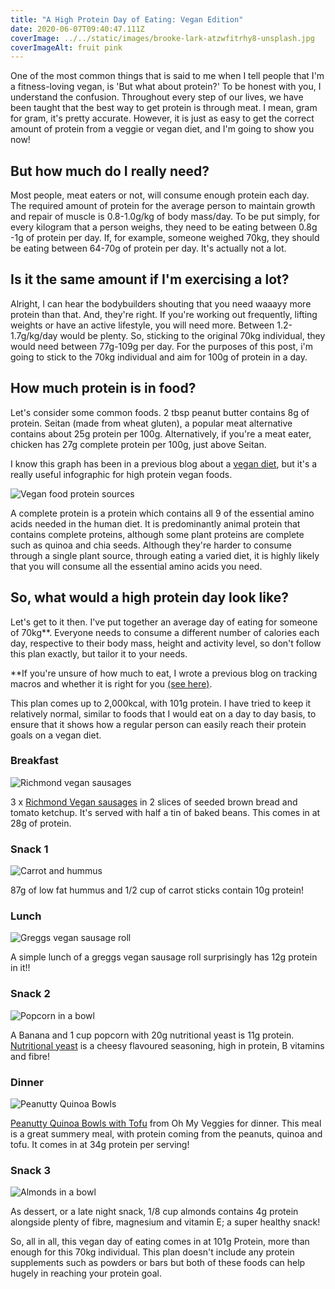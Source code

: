 ```yaml
---
title: "A High Protein Day of Eating: Vegan Edition"
date: 2020-06-07T09:40:47.111Z
coverImage: ../../static/images/brooke-lark-atzwfitrhy8-unsplash.jpg
coverImageAlt: fruit pink
---
```

One of the most common things that is said to me when I tell people that I'm a fitness-loving vegan, is 'But what about protein?' To be honest with you, I understand the confusion. Throughout every step of our lives, we have been taught that the best way to get protein is through meat. I mean, gram for gram, it's pretty accurate. However, it is just as easy to get the correct amount of protein from a veggie or vegan diet, and I'm going to show you now!

## But how much do I really need? 

Most people, meat eaters or not, will consume enough protein each day. The required amount of protein for the average person to maintain growth and repair of muscle is 0.8-1.0g/kg of body mass/day. To be put simply, for every kilogram that a person weighs, they need to be eating between 0.8g -1g of protein per day. If, for example, someone weighed 70kg, they should be eating between 64-70g of protein per day. It's actually not a lot. 

## Is it the same amount if I'm exercising a lot?

Alright, I can hear the bodybuilders shouting that you need waaayy more protein than that. And, they're right. If you're working out frequently, lifting weights or have an active lifestyle, you will need more. Between 1.2-1.7g/kg/day would be plenty. So, sticking to the original 70kg individual, they would need between 77g-109g per day. For the purposes of this post, i'm going to stick to the 70kg individual and aim for 100g of protein in a day. 

## How much protein is in food?

Let's consider some common foods. 2 tbsp peanut butter contains 8g of protein. Seitan (made from wheat gluten), a popular meat alternative contains about 25g protein per 100g. Alternatively, if you're a meat eater, chicken has 27g complete protein per 100g, just above Seitan. 

I know this graph has been in a previous blog about a [vegan diet](https://traintomaintain.co.uk/blog/2020-05-17-is-being-vegan-right-for-everyone/), but it's a really useful infographic for high protein vegan foods.

![Vegan food protein sources](../../static/images/0_rf11dudjpkvusru8.jpg)

A complete protein is a protein which contains all 9 of the essential amino acids needed in the human diet. It is predominantly animal protein that contains complete proteins, although some plant proteins are complete such as quinoa and chia seeds. Although they're harder to consume through a single plant source, through eating a varied diet, it is highly likely that you will consume all the essential amino acids you need. 

## So, what would a high protein day look like? 

Let's get to it then. I've put together an average day of eating for someone of 70kg\*\*. Everyone needs to consume a different number of calories each day, respective to their body mass, height and activity level, so don't follow this plan exactly, but tailor it to your needs. 

\*\*If you're unsure of how much to eat, I wrote a previous blog on tracking macros and whether it is right for you [(see here)](https://traintomaintain.co.uk/blog/2020-05-17-should-you-track-your-daily-food-intake/). 

This plan comes up to 2,000kcal, with 101g protein. I have tried to keep it relatively normal, similar to foods that I would eat on a day to day basis, to ensure that it shows how a regular person can easily reach their protein goals on a vegan diet. 

### Breakfast

![Richmond vegan sausages](../../static/images/640x640.jpg)

3 x [Richmond Vegan sausages](https://www.tesco.com/groceries/en-GB/products/304381808) in 2 slices of seeded brown bread and tomato ketchup. It's served with half a tin of baked beans. This comes in at 28g of protein. 

### Snack 1

![Carrot and hummus](../../static/images/0909p113-hummus-carrots-x.jpg)

87g of low fat hummus and 1/2 cup of carrot sticks contain 10g protein!

### Lunch 

![Greggs vegan sausage roll](../../static/images/new-vegan-sausage-roll-e1546416976474.jpg)

A simple lunch of a greggs vegan sausage roll surprisingly has 12g protein in it!!

### Snack 2

![Popcorn in a bowl](../../static/images/garlicparmpopcorncopy-594ae51f3df78cae81a611c5.jpg)

A Banana and 1 cup popcorn with 20g nutritional yeast is 11g protein. [Nutritional yeast](https://www.hollandandbarrett.com/shop/product/engevita-yeast-flakes-b12-60009142) is a cheesy flavoured seasoning, high in protein, B vitamins and fibre!

### Dinner

![Peanutty Quinoa Bowls](../../static/images/peanutty_quinoa_bowls_with_baked_tofu_feature.jpg)

[Peanutty Quinoa Bowls with Tofu](<https://ohmyveggies.com/recipe-peanutty-quinoa-bowls-two-make-baked-tofu/>) from Oh My Veggies for dinner. This meal is a great summery meal, with protein coming from the peanuts, quinoa and tofu. It comes in at 34g protein per serving!

### Snack 3

![Almonds in a bowl](../../static/images/almondsnutritionheader.jpg)

As dessert, or a late night snack, 1/8 cup almonds contains 4g protein alongside plenty of fibre, magnesium and vitamin E; a super healthy snack!

So, all in all, this vegan day of eating comes in at 101g Protein, more than enough for this 70kg individual. This plan doesn't include any protein supplements such as powders or bars but both of these foods can help hugely in reaching your protein goal.
